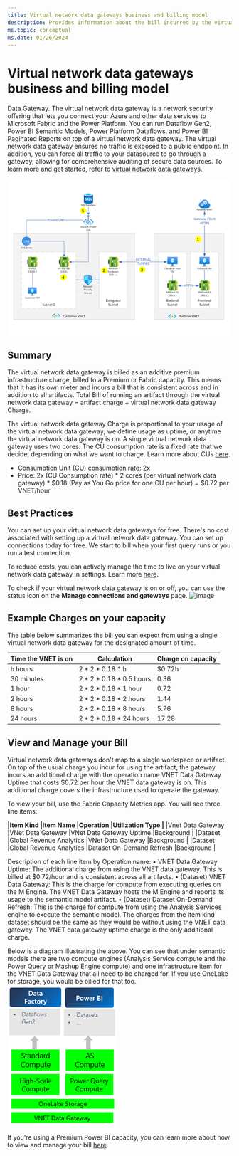 ```yaml
---
title: Virtual network data gateways business and billing model
description: Provides information about the bill incurred by the virtual network data gateways.
ms.topic: conceptual
ms.date: 01/26/2024
---
```


# Virtual network data gateways business and billing model
Data Gateway. The virtual network data gateway is a network security offering that lets you connect your Azure and other data services to Microsoft Fabric and the Power Platform. You can run Dataflow Gen2, Power BI Semantic Models, Power Platform Dataflows, and Power BI Paginated Reports on top of a virtual network data gateway. The virtual network data gateway ensures no traffic is exposed to a public endpoint. In addition, you can force all traffic to your datasource to go through a gateway, allowing for comprehensive auditing of secure data sources. To learn more and get started, refer to [virtual network data gateways](overview.md).

![VNet data gateway architecture.](media/VNet-gateway-architecture-no-swift.png)

## Summary

The virtual network data gateway is billed as an additive premium infrastructure charge, billed to a Premium or Fabric capacity. This means that it has its own meter and incurs a bill that is consistent across and in addition to all artifacts. Total Bill of running an artifact through the virtual network data gateway = artifact charge + virtual network data gateway Charge.

The virtual network data gateway Charge is proportional to your usage of the virtual network data gateway; we define usage as uptime, or anytime the virtual network data gateway is on. A single virtual network data gateway uses two cores. The CU consumption rate is a fixed rate that we decide, depending on what we want to charge. Learn more about CUs [here](/fabric/enterprise/fabric-operations).

- Consumption Unit (CU) consumption rate: 2x
- Price: 2x (CU Consumption rate) * 2 cores (per virtual network data gateway) * $0.18 (Pay as You Go price for one CU per hour) = $0.72 per VNET/hour

## Best Practices

You can set up your virtual network data gateways for free. There's no cost associated with setting up a virtual network data gateway. You can set up connections today for free. We start to bill when your first query runs or you run a test connection.

To reduce costs, you can actively manage the time to live on your virtual network data gateway in settings. Learn more [here](manage-data-gateways.md#manage-settings).

To check if your virtual network data gateway is on or off, you can use the status icon on the **Manage connections and gateways** page.
![image](https://github.com/MicrosoftDocs/data-integration-pr/assets/107279699/32a68141-f942-44bb-8fc8-238b0898c80c)

## Example Charges on your capacity
The table below summarizes the bill you can expect from using a single virtual network data gateway for the designated amount of time.

|Time the VNET is on |Calculation	|Charge on capacity |
|--------------------|------------|-------------------|
|h hours	|2 * 2 * 0.18 * h	|$0.72h |
|30 minutes	|2 * 2 * 0.18 * 0.5 hours	|0.36 |
|1 hour	|2 * 2 * 0.18 * 1 hour	|0.72 |
|2 hours	|2 * 2 * 0.18 * 2 hours	|1.44 |
|8 hours	|2 * 2 * 0.18 * 8 hours	|5.76 |
|24 hours	|2 * 2 * 0.18 * 24 hours	|17.28 |

## View and Manage your Bill
Virtual network data gateways don't map to a single workspace or artifact. On top of the usual charge you incur for using the artifact, the gateway incurs an additional charge with the operation name VNET Data Gateway Uptime that costs $0.72 per hour the VNET data gateway is on. This additional charge covers the infrastructure used to operate the gateway. 

To view your bill, use the Fabric Capacity Metrics app. You will see three line items:

**|Item Kind	|Item Name	|Operation |Utilization Type |**
|Vnet Data Gateway	|VNet Data Gateway |VNet Data Gateway Uptime  |Background |
|Dataset 	|Global Revenue Analytics	|VNet Data Gateway	|Background |
|Dataset	|Global Revenue Analytics	|Dataset On-Demand Refresh	|Background |

Description of each line item by Operation name:
•	VNET Data Gateway Uptime: The additional charge from using the VNET data gateway. This is billed at $0.72/hour and is consistent across all artifacts.
•	(Dataset) VNET Data Gateway: This is the charge for compute from executing queries on the M Engine. The VNET Data Gateway hosts the M Engine and reports its usage to the semantic model artifact.
•	(Dataset) Dataset On-Demand Refresh: This is the charge for compute from using the Analysis Services engine to execute the semantic model.
The charges from the item kind dataset should be the same as they would be without using the VNET data gateway. The VNET data gateway uptime charge is the only additional charge. 

Below is a diagram illustrating the above. You can see that under semantic models there are two compute engines (Analysis Service compute and the Power Query or Mashup Engine compute) and one infrastructure item for the VNET Data Gateway that all need to be charged for. If you use OneLake for storage, you would be billed for that too.
![Virtual network data gateway meters](media/vnet-business-model.png)

If you're using a Premium Power BI capacity, you can learn more about how to view and manage your bill [here](/power-bi/enterprise/service-admin-premium-manage#manage-capacity).
